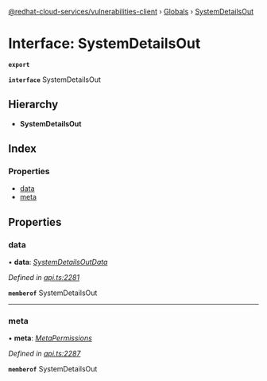 [@redhat-cloud-services/vulnerabilities-client](../README.md) › [Globals](../globals.md) › [SystemDetailsOut](systemdetailsout.md)

# Interface: SystemDetailsOut

**`export`** 

**`interface`** SystemDetailsOut

## Hierarchy

* **SystemDetailsOut**

## Index

### Properties

* [data](systemdetailsout.md#data)
* [meta](systemdetailsout.md#meta)

## Properties

###  data

• **data**: *[SystemDetailsOutData](systemdetailsoutdata.md)*

*Defined in [api.ts:2281](https://github.com/RedHatInsights/javascript-clients/blob/master/packages/vulnerabilities/api.ts#L2281)*

**`memberof`** SystemDetailsOut

___

###  meta

• **meta**: *[MetaPermissions](metapermissions.md)*

*Defined in [api.ts:2287](https://github.com/RedHatInsights/javascript-clients/blob/master/packages/vulnerabilities/api.ts#L2287)*

**`memberof`** SystemDetailsOut
